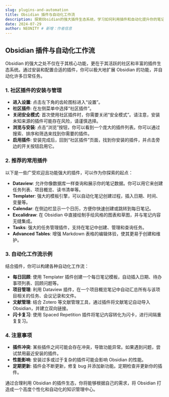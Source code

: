 ```yaml
---
slug: plugins-and-automation
title: Obsidian 插件与自动化工作流
description: 探索Obsidian的强大插件生态系统，学习如何利用插件和自动化提升你的笔记效率。
date: 2024-07-29
author: NEONITY # 新增：作者信息
---
```

## Obsidian 插件与自动化工作流

Obsidian 的强大之处不仅在于其核心功能，更在于其活跃的社区和丰富的插件生态系统。通过安装和配置合适的插件，你可以极大地扩展 Obsidian 的功能，并自动化许多日常任务。

### 1. 社区插件的安装与管理
- **进入设置**: 点击左下角的齿轮图标进入“设置”。
- **社区插件**: 在左侧菜单中选择“社区插件”。
- **关闭安全模式**: 首次使用社区插件时，你需要关闭“安全模式”。请注意，安装未知来源的插件可能存在风险，请谨慎选择。
- **浏览与安装**: 点击“浏览”按钮，你可以看到一个庞大的插件列表。你可以通过搜索、排序和筛选来找到你需要的插件。
- **启用插件**: 安装完成后，回到“社区插件”页面，找到你安装的插件，并点击旁边的开关按钮启用它。

### 2. 推荐的常用插件
以下是一些广受欢迎且功能强大的插件，可以作为你探索的起点：

- **Dataview**: 允许你像数据库一样查询和展示你的笔记数据。你可以用它来创建任务列表、项目概览、读书清单等。
- **Templater**: 强大的模板引擎，可以自动化笔记创建过程，插入日期、时间、变量等。
- **Calendar**: 在侧边栏显示一个日历，方便你快速创建或跳转到每日笔记。
- **Excalidraw**: 在 Obsidian 中直接绘制手绘风格的图表和草图，并与笔记内容无缝集成。
- **Tasks**: 强大的任务管理插件，支持在笔记中创建、管理和查询任务。
- **Advanced Tables**: 增强 Markdown 表格的编辑体验，使其更易于创建和维护。

### 3. 自动化工作流示例
结合插件，你可以构建各种自动化工作流：

- **每日回顾**: 使用 Templater 插件创建一个每日笔记模板，自动插入日期、待办事项列表、回顾问题等。
- **项目管理**: 利用 Dataview 插件，在一个项目概览笔记中自动汇总所有与该项目相关的任务、会议记录和文件。
- **文献管理**: 结合 Zotero 等文献管理工具，通过插件将文献笔记自动导入 Obsidian，并建立双向链接。
- **闪卡复习**: 使用 Spaced Repetition 插件将笔记内容转化为闪卡，进行间隔重复复习。

### 4. 注意事项
- **插件冲突**: 某些插件之间可能会存在冲突，导致功能异常。如果遇到问题，尝试禁用最近安装的插件。
- **性能影响**: 安装过多或过于复杂的插件可能会影响 Obsidian 的性能。
- **定期更新**: 插件会不断更新，修复 bug 并添加新功能。定期检查并更新你的插件。

通过合理利用 Obsidian 的插件生态，你将能够根据自己的需求，将 Obsidian 打造成一个高度个性化和自动化的知识管理中心。